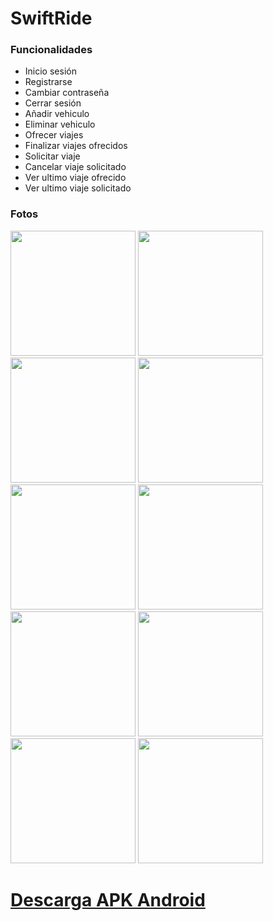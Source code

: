 # SwiftRide
### Funcionalidades
* Inicio sesión
* Registrarse
* Cambiar contraseña
* Cerrar sesión
* Añadir vehiculo
* Eliminar vehiculo
* Ofrecer viajes
* Finalizar viajes ofrecidos
* Solicitar viaje
* Cancelar viaje solicitado
* Ver ultimo viaje ofrecido
* Ver ultimo viaje solicitado



### Fotos

<p float="left">
<img src='https://cdn.discordapp.com/attachments/1104853389877190766/1183848897869783211/Screenshot_20231211-155935.png?ex=6589d434&is=65775f34&hm=3eb170c7c96dc2cbe10cab4ae2dbb063dd606dff508c3c2de336caa7a883c42c&' width='200rem'>
<img src='https://media.discordapp.net/attachments/1104853389877190766/1183848898213724200/Screenshot_20231211-155938.png?ex=6589d434&is=65775f34&hm=37d44fedc1ee7ed320aab77adb07dedb45335f8e4f7789e0e6d72137f88e6d6b&=&format=webp&quality=lossless&width=298&height=662' width='200rem'>
<img src='https://media.discordapp.net/attachments/1104853389877190766/1183848898545065984/Screenshot_20231211-155945.png?ex=6589d434&is=65775f34&hm=616083f38308504c3ecdfb8ff387156ed6024486eaf875f7da526d126705f64f&=&format=webp&quality=lossless&width=298&height=662' width='200rem'>
<img src='https://media.discordapp.net/attachments/1104853389877190766/1183848899182608547/Screenshot_20231211-160250.png?ex=6589d434&is=65775f34&hm=20aecb3febfa9c7912a96b89f2c19079eefea2183ba4a468ae64ee902bf8b973&=&format=webp&quality=lossless&width=298&height=662' width='200rem'>
<img src='https://media.discordapp.net/attachments/1104853389877190766/1183848898855456791/Screenshot_20231211-160245.png?ex=6589d434&is=65775f34&hm=2399de9ea02b8e1d1f5323581d0e2f7f3e7d4f27e5d80472be783311fb413a73&=&format=webp&quality=lossless&width=298&height=662' width='200rem'>
<img src='https://media.discordapp.net/attachments/1104853389877190766/1183848899656568912/Screenshot_20231211-160425.png?ex=6589d434&is=65775f34&hm=40de3ecc1d482bf3a857505ffc5d183eb8772c443fdc7c19504cd4efefd0b3e4&=&format=webp&quality=lossless&width=298&height=662' width='200rem'>
<img src='https://media.discordapp.net/attachments/1104853389877190766/1183848900025663599/Screenshot_20231211-160444.png?ex=6589d434&is=65775f34&hm=cd35836167afde9d63966ae917b1671621bab3f9ed07ec8954a1d578e1f79da9&=&format=webp&quality=lossless&width=298&height=662' width='200rem'>
<img src='https://media.discordapp.net/attachments/1104853389877190766/1183848900415725668/Screenshot_20231211-160501.png?ex=6589d434&is=65775f34&hm=83184a1e1fe46f26ea6e18891eb596a52927a799ce6e2d629ae7587985785ce8&=&format=webp&quality=lossless&width=298&height=662' width='200rem'>
<img src='https://media.discordapp.net/attachments/1104853389877190766/1183848948968988682/Screenshot_20231211-161035.png?ex=6589d440&is=65775f40&hm=0f32cbe46619b2a18e80187dba7b097d7a79c6ef645023bf84efce910f52066d&=&format=webp&quality=lossless&width=298&height=662' width='200rem'>
<img src='https://media.discordapp.net/attachments/1104853389877190766/1183848949270970378/Screenshot_20231211-161043.png?ex=6589d440&is=65775f40&hm=7084d9e9e4b9303ee2abb0c79fde5c511040f1204c6602388a80eb60dea9ba30&=&format=webp&quality=lossless&width=298&height=662' width='200rem'>
</p>

# [Descarga APK Android](https://github.com/JuanZweifel/proyectoMovilCasoB/releases/download/v1.0.1/app-release.apk)
